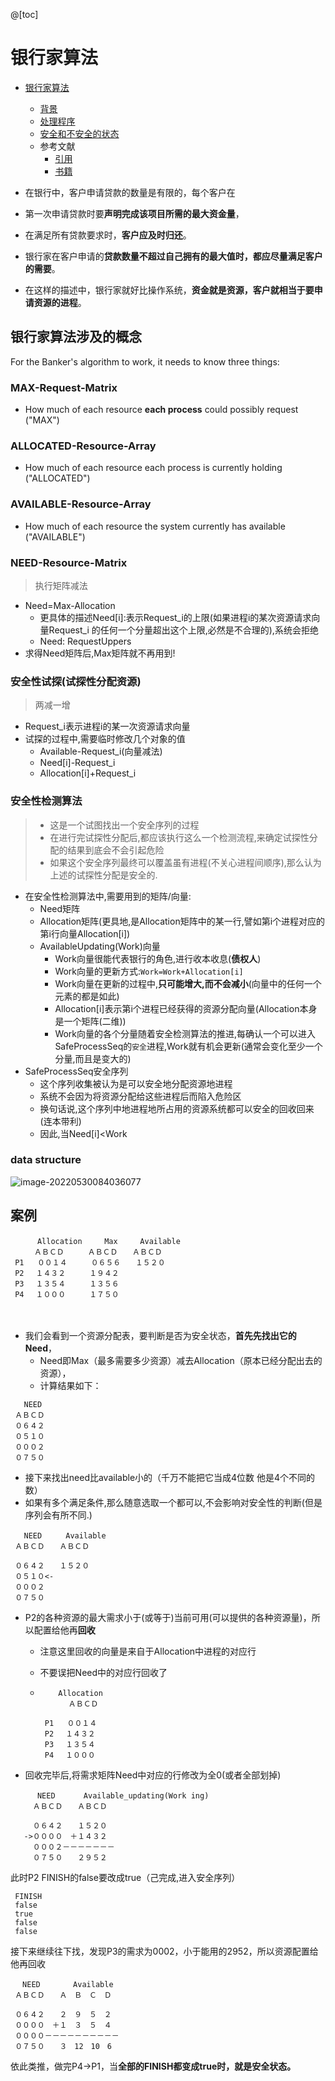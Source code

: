 @[toc]
# 银行家算法

- [银行家算法 ](https://zh.m.wikipedia.org/zh-hans/银行家算法)
  - [背景](https://zh.m.wikipedia.org/zh-hans/银行家算法#背景)
  - [处理程序](https://zh.m.wikipedia.org/zh-hans/银行家算法#處理程序)
  - [安全和不安全的状态](https://zh.m.wikipedia.org/zh-hans/银行家算法#安全和不安全的状态)
  - 参考文献
    - [引用](https://zh.m.wikipedia.org/zh-hans/银行家算法#引用)
    - [书籍](https://zh.m.wikipedia.org/zh-hans/银行家算法#书籍)

- 在银行中，客户申请贷款的数量是有限的，每个客户在
- 第一次申请贷款时要**声明完成该项目所需的最大资金量**，
- 在满足所有贷款要求时，**客户应及时归还**。
- 银行家在客户申请的**贷款数量不超过自己拥有的最大值时，都应尽量满足客户的需要**。
- 在这样的描述中，银行家就好比操作系统，**资金就是资源，客户就相当于要申请资源的进程**。

## 银行家算法涉及的概念

For the Banker's algorithm to work, it needs to know three things:

### MAX-Request-Matrix

- How much of each resource **each process** could possibly request ("MAX")

### ALLOCATED-Resource-Array

- How much of each resource each process is currently holding ("ALLOCATED")

### AVAILABLE-Resource-Array

- How much of each resource the system currently has available ("AVAILABLE")

### NEED-Resource-Matrix

> 执行矩阵减法

- Need=Max-Allocation
  - 更具体的描述Need[i]:表示Request_i的上限(如果进程i的某次资源请求向量Request_i 的任何一个分量超出这个上限,必然是不合理的),系统会拒绝
  - Need: RequestUppers
- 求得Need矩阵后,Max矩阵就不再用到!



### 安全性试探(试探性分配资源)

> 两减一增

- Request_i表示进程i的某一次资源请求向量
- 试探的过程中,需要临时修改几个对象的值
  - Available-Request_i(向量减法)
  - Need[i]-Request_i
  - Allocation[i]+Request_i

### 安全性检测算法

> - 这是一个试图找出一个安全序列的过程
> - 在进行完试探性分配后,都应该执行这么一个检测流程,来确定试探性分配的结果到底会不会引起危险
> - 如果这个安全序列最终可以覆盖虽有进程(不关心进程间顺序),那么认为上述的试探性分配是安全的.



- 在安全性检测算法中,需要用到的矩阵/向量:
  - Need矩阵
  - Allocation矩阵(更具地,是Allocation矩阵中的某一行,譬如第i个进程对应的第i行向量Allocation[i])
  - AvailableUpdating(Work)向量
    - Work向量很能代表银行的角色,进行收本收息(**债权人**)
    - Work向量的更新方式:`Work=Work+Allocation[i]`
    - Work向量在更新的过程中,**只可能增大,而不会减小**(向量中的任何一个元素的都是如此)
    - Allocation[i]表示第i个进程已经获得的资源分配向量(Allocation本身是一个矩阵(二维))
    - Work向量的各个分量随着安全检测算法的推进,每确认一个可以进入SafeProcessSeq的`安全`进程,Work就有机会更新(通常会变化至少一个分量,而且是变大的)
- SafeProcessSeq安全序列
  - 这个序列收集被认为是可以安全地分配资源地进程
  - 系统不会因为将资源分配给这些进程后而陷入危险区
  - 换句话说,这个序列中地进程地所占用的资源系统都可以安全的回收回来(连本带利)
  - 因此,当Need[i]<Work

### data structure

![image-20220530084036077](https://img-blog.csdnimg.cn/img_convert/365398f2d56eb47f79c212424ba2a465.png)

## 案例



```
      Allocation　　　Max　　　Available
 　　 ＡＢＣＤ　　  ＡＢＣＤ　　ＡＢＣＤ
 P1   ００１４　　  ０６５６　　１５２０　
 P2　 １４３２　　  １９４２　
 P3　 １３５４　  　１３５６
 P4 　１０００　　  １７５０
```



　　  

- 我们会看到一个资源分配表，要判断是否为安全状态，**首先先找出它的Need**，
  - Need即Max（最多需要多少资源）减去Allocation（原本已经分配出去的资源），
  - 计算结果如下：

```
   NEED
 ＡＢＣＤ
 ０６４２　
 ０５１０
 ０００２
 ０７５０
```

- 接下来找出need比available小的（千万不能把它当成4位数 他是4个不同的数）
- 如果有多个满足条件,那么随意选取一个都可以,不会影响对安全性的判断(但是序列会有所不同.)

```
   NEED　　  Available
 ＡＢＣＤ　　ＡＢＣＤ
 
 ０６４２　　１５２０
 ０５１０<-
 ０００２
 ０７５０
```

- P2的各种资源的最大需求小于(或等于)当前可用(可以提供的各种资源量)，所以配置给他再**回收**

  - 注意这里回收的向量是来自于Allocation中进程的对应行

  - 不要误把Need中的对应行回收了

  - ```
      	Allocation　　　
       　　ＡＢＣＤ　
         
     P1   ００１４　　 　　
     P2　 １４３２　
     P3　 １３５４　  　
     P4 　１０００
    ```

    

- 回收完毕后,将需求矩阵Need中对应的行修改为全0(或者全部划掉)

```
      NEED　　   Available_updating(Work ing)
     ＡＢＣＤ　　ＡＢＣＤ

     ０６４２　　１５２０
   ->００００　＋１４３２
     ０００２－－－－－－－
     ０７５０　　２９５２
```

此时P2 FINISH的false要改成true（己完成,进入安全序列）

```
 FINISH
 false
 true
 false
 false
```

接下来继续往下找，发现P3的需求为0002，小于能用的2952，所以资源配置给他再回收

```
 　NEED　　    Available
 ＡＢＣＤ　　Ａ　Ｂ　Ｃ　Ｄ
 
 ０６４２　　２　９　５　２
 ００００　＋１　３　５　４
 ００００－－－－－－－－－－
 ０７５０　　３　12　10　6
```


依此类推，做完P4→P1，当**全部的FINISH都变成true时，就是安全状态。**



